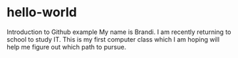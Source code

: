 # hello-world
Introduction to Github example
My name is Brandi.  I am recently returning to school to study IT.  This is my first computer class which I am hoping will help me figure out which path to pursue.  
